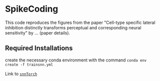# SpikeCoding

This code reproduces the figures from the paper "Cell-type specific lateral inhibition distinctly transforms perceptual and corresponding neural sensitivity" by ... (paper details).

## Required Installations
create the necessary conda environment with the command
```conda env create -f trainsnn.yml```



Link to [```snnTorch```](https://snntorch.readthedocs.io/en/latest/)

